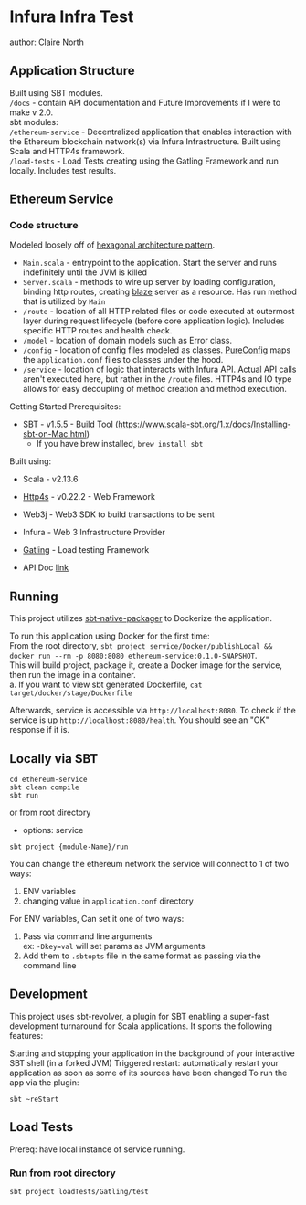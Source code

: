 # Infura Infra Test
author: Claire North

## Application Structure
Built using SBT modules. <br>
`/docs` - contain API documentation and Future Improvements if I were to make v 2.0. <br>
sbt modules: <br>
`/ethereum-service` - Decentralized application that enables interaction with the Ethereum blockchain network(s) via Infura Infrastructure. Built using Scala and HTTP4s framework. <br>
`/load-tests` - Load Tests creating using the Gatling Framework and run locally. Includes test results. <br>

## Ethereum Service
### Code structure
Modeled loosely off of [hexagonal architecture pattern](https://medium.com/idealo-tech-blog/hexagonal-ports-adapters-architecture-e3617bcf00a0).
- `Main.scala` - entrypoint to the application. Start the server and runs indefinitely until the JVM is killed
- `Server.scala` - methods to wire up server by loading configuration, binding http routes, creating [blaze](https://github.com/http4s/blaze) server as a resource. Has run method that is utilized by `Main`
- `/route` - location of all HTTP related files or code executed at outermost layer during request lifecycle (before core application logic). Includes specific HTTP routes and health check. 
- `/model` - location of domain models such as Error class.
- `/config` - location of config files modeled as classes. [PureConfig](https://github.com/pureconfig/pureconfig) maps the `application.conf` files to classes under the hood.
- `/service` - location of logic that interacts with Infura API. Actual API calls aren't executed here, but rather in the `/route` files. HTTP4s and IO type allows for easy decoupling of method creation and method execution.

Getting Started
Prerequisites:
* SBT - v1.5.5 - Build Tool (https://www.scala-sbt.org/1.x/docs/Installing-sbt-on-Mac.html) 
  * If you have brew installed, `brew install sbt`

Built using:
* Scala - v2.13.6
* [Http4s](https://http4s.org/) - v0.22.2 - Web Framework <br>
* Web3j - Web3 SDK to build transactions to be sent <br>
* Infura - Web 3 Infrastructure Provider <br>
* [Gatling](https://gatling.io/) - Load testing Framework <br>

* API Doc [link](docs/Api.md) <br>

## Running
This project utilizes [sbt-native-packager](http://www.scala-sbt.org/sbt-native-packager/) to Dockerize the application.

To run this application using Docker for the first time: <br>
From the root directory, `sbt project service/Docker/publishLocal && docker run --rm -p 8080:8080 ethereum-service:0.1.0-SNAPSHOT`. <br>
   This will build project, package it, create a Docker image for the service, then run the image in a container.  <br>
   a. If you want to view sbt generated Dockerfile, `cat target/docker/stage/Dockerfile`

Afterwards, service is accessible via `http://localhost:8080`. To check if the service is up
`http://localhost:8080/health`. You should see an "OK" response if it is.

## Locally via SBT
```
cd ethereum-service
sbt clean compile
sbt run
```
or from root directory
- options: service
```
sbt project {module-Name}/run
```

You can change the ethereum network the service will connect to 1 of two ways:
1. ENV variables
2. changing value in `application.conf` directory

For ENV variables,
Can set it one of two ways:
1. Pass via command line arguments <br>
   ex: `-Dkey=val` will set params as JVM arguments
2. Add them to `.sbtopts` file in the same format as passing via the command line

## Development
This project uses sbt-revolver, a plugin for SBT enabling a super-fast development turnaround for Scala applications.
It sports the following features:

Starting and stopping your application in the background of your interactive SBT shell (in a forked JVM)
Triggered restart: automatically restart your application as soon as some of its sources have been changed
To run the app via the plugin:
```
sbt ~reStart
```

## Load Tests
Prereq: have local instance of service running.

### Run from root directory
```
sbt project loadTests/Gatling/test
```
